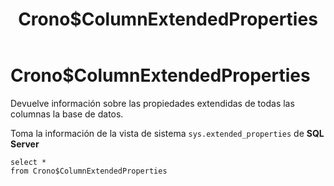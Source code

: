﻿---
SidebarGroup: index-db-views
title: Crono$ColumnExtendedProperties
Autogenerated: true
---

# Crono$ColumnExtendedProperties


Devuelve información sobre las propiedades extendidas de todas las columnas la base de datos. 

Toma la información de la vista de sistema `sys.extended_properties` de **SQL Server**

```
select *
from Crono$ColumnExtendedProperties
```
